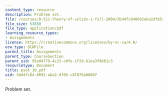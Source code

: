 ```yaml
---
content_type: resource
description: Problem set.
file: /courses/8-511-theory-of-solids-i-fall-2004/3bd4fc640692aba2df85c8f876a06607_pset_10.pdf
file_size: 53850
file_type: application/pdf
learning_resource_types:
- Assignments
license: https://creativecommons.org/licenses/by-nc-sa/4.0/
ocw_type: OCWFile
parent_title: Assignments
parent_type: CourseSection
parent_uid: 95e04779-4c23-c0fe-1f29-61ea3f8681c3
resourcetype: Document
title: pset_10.pdf
uid: 3bd4fc64-0692-aba2-df85-c8f876a06607
---
```

Problem set.